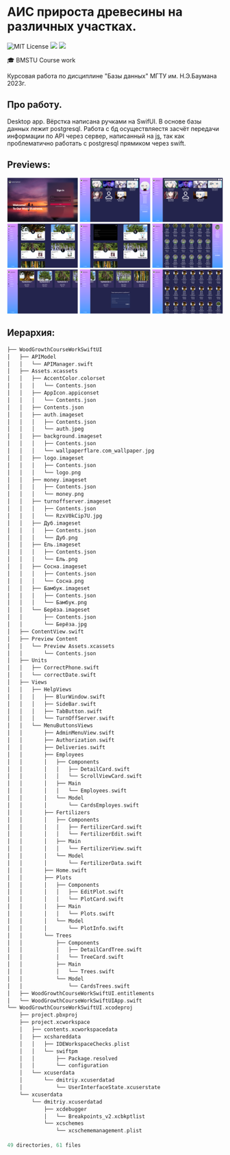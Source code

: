# АИС прироста древесины на различных участках.
<img src="https://img.shields.io/github/license/mightyK1ngRichard/IU5?color=brightgreen" alt="MIT License"/> <img src="https://img.shields.io/badge/language-SwiftUI-red.svg"/> <img src="https://img.shields.io/badge/language-postgresql-blue.svg"/>

🎓 BMSTU Course work

Курсовая работа по дисциплине "Базы данных" МГТУ им. Н.Э.Баумана 2023г.

## Про работу. 
Desktop app. Вёрстка написана ручками на SwifUI.
В основе базы данных лежит postgresql. Работа с бд осуществляестя засчёт передачи информации по API через сервер, написанный на [js](https://github.com/mightyK1ngRichard/APIServer), так как проблематично работать с postgresql прямиком через swift.

## Previews:
<img class="authorization" src="https://github.com/mightyK1ngRichard/WoodGrowthCourseWorkSwiftUI/blob/main/Previews/Preview.png" width="1000"/>

## Иерархия:
```swift
├── WoodGrowthCourseWorkSwiftUI
│   ├── APIModel
│   │   └── APIManager.swift
│   ├── Assets.xcassets
│   │   ├── AccentColor.colorset
│   │   │   └── Contents.json
│   │   ├── AppIcon.appiconset
│   │   │   └── Contents.json
│   │   ├── Contents.json
│   │   ├── auth.imageset
│   │   │   ├── Contents.json
│   │   │   └── auth.jpeg
│   │   ├── background.imageset
│   │   │   ├── Contents.json
│   │   │   └── wallpaperflare.com_wallpaper.jpg
│   │   ├── logo.imageset
│   │   │   ├── Contents.json
│   │   │   └── logo.png
│   │   ├── money.imageset
│   │   │   ├── Contents.json
│   │   │   └── money.png
│   │   ├── turnoffserver.imageset
│   │   │   ├── Contents.json
│   │   │   └── RzxV0kCip7U.jpg
│   │   ├── Дуб.imageset
│   │   │   ├── Contents.json
│   │   │   └── Дуб.png
│   │   ├── Ель.imageset
│   │   │   ├── Contents.json
│   │   │   └── Ель.png
│   │   ├── Сосна.imageset
│   │   │   ├── Contents.json
│   │   │   └── Сосна.png
│   │   ├── Бамбук.imageset
│   │   │   ├── Contents.json
│   │   │   └── Бамбук.png
│   │   └── Берёза.imageset
│   │       ├── Contents.json
│   │       └── Берёза.jpg
│   ├── ContentView.swift
│   ├── Preview Content
│   │   └── Preview Assets.xcassets
│   │       └── Contents.json
│   ├── Units
│   │   ├── CorrectPhone.swift
│   │   └── correctDate.swift
│   ├── Views
│   │   ├── HelpViews
│   │   │   ├── BlurWindow.swift
│   │   │   ├── SideBar.swift
│   │   │   ├── TabButton.swift
│   │   │   └── TurnOffServer.swift
│   │   └── MenuButtonsViews
│   │       ├── AdminMenuView.swift
│   │       ├── Authorization.swift
│   │       ├── Deliveries.swift
│   │       ├── Employees
│   │       │   ├── Components
│   │       │   │   ├── DetailCard.swift
│   │       │   │   └── ScrollViewCard.swift
│   │       │   ├── Main
│   │       │   │   └── Employees.swift
│   │       │   └── Model
│   │       │       └── CardsEmployes.swift
│   │       ├── Fertilizers
│   │       │   ├── Components
│   │       │   │   ├── FertilizerCard.swift
│   │       │   │   └── FertilizerEdit.swift
│   │       │   ├── Main
│   │       │   │   └── FertilizerView.swift
│   │       │   └── Model
│   │       │       └── FertilizerData.swift
│   │       ├── Home.swift
│   │       ├── Plots
│   │       │   ├── Components
│   │       │   │   ├── EditPlot.swift
│   │       │   │   └── PlotCard.swift
│   │       │   ├── Main
│   │       │   │   └── Plots.swift
│   │       │   └── Model
│   │       │       └── PlotInfo.swift
│   │       └── Trees
│   │           ├── Components
│   │           │   ├── DetailCardTree.swift
│   │           │   └── TreeCard.swift
│   │           ├── Main
│   │           │   └── Trees.swift
│   │           └── Model
│   │               └── CardsTrees.swift
│   ├── WoodGrowthCourseWorkSwiftUI.entitlements
│   └── WoodGrowthCourseWorkSwiftUIApp.swift
└── WoodGrowthCourseWorkSwiftUI.xcodeproj
    ├── project.pbxproj
    ├── project.xcworkspace
    │   ├── contents.xcworkspacedata
    │   ├── xcshareddata
    │   │   ├── IDEWorkspaceChecks.plist
    │   │   └── swiftpm
    │   │       ├── Package.resolved
    │   │       └── configuration
    │   └── xcuserdata
    │       └── dmitriy.xcuserdatad
    │           └── UserInterfaceState.xcuserstate
    └── xcuserdata
        └── dmitriy.xcuserdatad
            ├── xcdebugger
            │   └── Breakpoints_v2.xcbkptlist
            └── xcschemes
                └── xcschememanagement.plist

49 directories, 61 files
```
